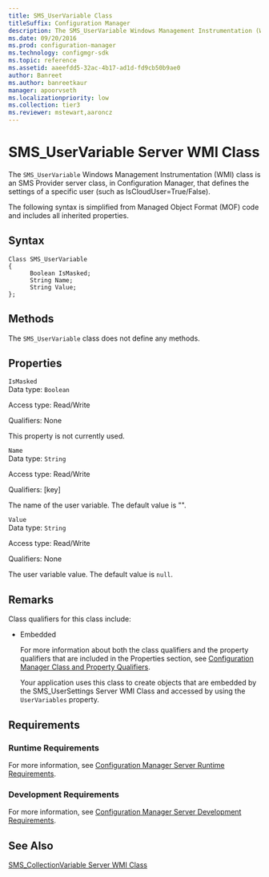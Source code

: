 ```yaml
---
title: SMS_UserVariable Class
titleSuffix: Configuration Manager
description: The SMS_UserVariable Windows Management Instrumentation (WMI) class defines the settings of a specific user.
ms.date: 09/20/2016
ms.prod: configuration-manager
ms.technology: configmgr-sdk
ms.topic: reference
ms.assetid: aaeefdd5-32ac-4b17-ad1d-fd9cb50b9ae0
author: Banreet
ms.author: banreetkaur
manager: apoorvseth
ms.localizationpriority: low
ms.collection: tier3
ms.reviewer: mstewart,aaroncz 
---
```

# SMS_UserVariable Server WMI Class
The `SMS_UserVariable` Windows Management Instrumentation (WMI) class is an SMS Provider server class, in Configuration Manager, that defines the settings of a specific user (such as IsCloudUser=True/False).  

 The following syntax is simplified from Managed Object Format (MOF) code and includes all inherited properties.  

## Syntax  

```  
Class SMS_UserVariable  
{  
      Boolean IsMasked;  
      String Name;  
      String Value;  
};  
```  

## Methods  
 The `SMS_UserVariable` class does not define any methods.  

## Properties  
 `IsMasked`  
 Data type: `Boolean`  

 Access type: Read/Write  

 Qualifiers: None  

 This property is not currently used.  

 `Name`  
 Data type: `String`  

 Access type: Read/Write  

 Qualifiers: [key]  

 The name of the user variable. The default value is "".  

 `Value`  
 Data type: `String`  

 Access type: Read/Write  

 Qualifiers: None  

 The user variable value. The default value is `null`.  

## Remarks  
 Class qualifiers for this class include:  

- Embedded  

  For more information about both the class qualifiers and the property qualifiers that are included in the Properties section, see [Configuration Manager Class and Property Qualifiers](../../../develop/reference/misc/class-and-property-qualifiers.md).  

  Your application uses this class to create objects that are embedded by the SMS_UserSettings Server WMI Class and accessed by using the `UserVariables` property.  

## Requirements  

### Runtime Requirements  
 For more information, see [Configuration Manager Server Runtime Requirements](../../../develop/core/reqs/server-runtime-requirements.md).  

### Development Requirements  
 For more information, see [Configuration Manager Server Development Requirements](../../../develop/core/reqs/server-development-requirements.md).  

## See Also  
 [SMS_CollectionVariable Server WMI Class](../../../develop/reference/osd/sms_collectionvariable-server-wmi-class.md)
